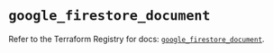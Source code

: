 # `google_firestore_document`

Refer to the Terraform Registry for docs: [`google_firestore_document`](https://registry.terraform.io/providers/hashicorp/google-beta/6.11.2/docs/resources/google_firestore_document).
